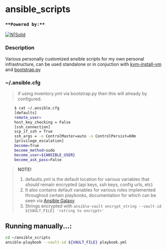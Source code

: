 # ansible_scripts

### `**Powered by:**`
[![N|Solid](https://upload.wikimedia.org/wikipedia/commons/thumb/2/24/Ansible_logo.svg/195px-Ansible_logo.svg.png)](https://www.ansible.com/)

### Description
Various personally customized ansible scripts for my own personal infrastructure, can be used standalone or in conjuction with [kvm-install-vm](https://github.com/SurrealTiggi/kvm-install-vm/blob/master/kvm-install-vm) and [bootstrap.py](https://github.com/SurrealTiggi/kvm-install-vm/blob/master/bootstrap.py)

### ~/.ansible.cfg

> if using inventory.yml via bootstrap.py then this will already by configured.

```bash
    $ cat ~/.ansible.cfg
    [defaults]
    remote_user=
    host_key_checking = False
    [ssh_connection]
    scp_if_ssh = True
    ssh_args = -o ControlMaster=auto -o ControlPersist=60m
    [privilege_escalation]
    become=True
    become_method=sudo
    become_user=${ANSIBLE_USER}
    become_ask_pass=False
```

> **NOTE!**
> 1. defaults.yml is the default location for various variables that *should* remain encrypted (api keys, ssh keys, config urls, etc)
> 2. It also contains default variables for various roles implemented throughout certain playbooks, documentation for which can be seen via [Ansible Galaxy](https://galaxy.ansible.com)
> 3. Strings encrypted with `ansible-vault encrypt_string --vault-id ${VAULT_FILE} '<string to encrypt>'`


## Running manually...:

```bash
cd ~/ansible_scripts
ansible-playbook --vault-id ${VAULT_FILE} playbook.yml
```

